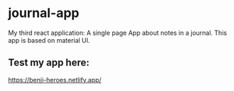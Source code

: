 # journal-app
My third react application: A single page App about notes in a journal. This app is based on material UI.

## Test my app here:
https://benji-heroes.netlify.app/
